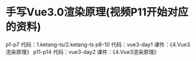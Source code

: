 # 手写Vue3.0渲染原理(视频P11开始对应的资料)
p1-p7  代码：1.ketang-ts/2.ketang-ts
p8-10  代码：vue3-day1  课件：《4.Vue3渲染原理》
p11-p14  代码：vue3-day2 课件：《4.Vue3渲染原理》